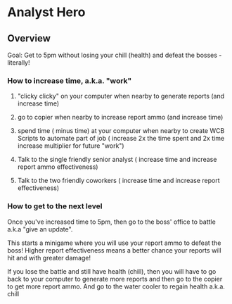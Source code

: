 # Analyst Hero

## Overview

Goal: Get to 5pm without losing your chill (health) and defeat the bosses - literally!

### How to increase time, a.k.a. "work"

  1. "clicky clicky" on your computer when nearby to generate reports (and increase time)

  2. go to copier when nearby to increase report ammo (and increase time)

  3. spend time ( minus time) at your computer when nearby to create WCB Scripts to automate part of job ( increase 2x the time spent and 2x time increase multiplier for future "work")

  4. Talk to the single friendly senior analyst ( increase time and increase report ammo effectiveness)

  5. Talk to the two friendly coworkers ( increase time and increase report effectiveness)

### How to get to the next level

Once you've increased time to 5pm, then go to the boss' office to battle a.k.a "give an update". 

This starts a minigame where you will use your report ammo to defeat the boss! Higher report effectiveness means a better chance your reports will hit and with greater damage! 

If you lose the battle and still have health (chill), then you will have to go back to your computer to generate more reports and then go to the copier to get more report ammo. And go to the water cooler to regain health a.k.a. chill